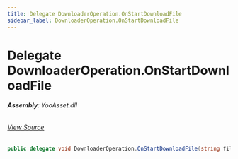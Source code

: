 ```yaml
---
title: Delegate DownloaderOperation.OnStartDownloadFile
sidebar_label: DownloaderOperation.OnStartDownloadFile
---
```

# Delegate DownloaderOperation.OnStartDownloadFile


###### **Assembly**: YooAsset.dll
###### [View Source](https://github.com/tuyoogame/YooAsset/blob/main/Assets/YooAsset/Runtime/PackageSystem/Operations/DownloaderOperation.cs#L21)
```csharp title="Declaration"
public delegate void DownloaderOperation.OnStartDownloadFile(string fileName, long sizeBytes)
```
